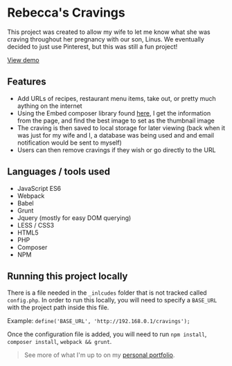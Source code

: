 # Rebecca's Cravings
This project was created to allow my wife to let me know what she was craving throughout her pregnancy with our son, Linus. We eventually decided to just use Pinterest, but this was still a fun project!

[View demo](http://joshuasanger.ca/cravings) 


## Features
* Add URLs of recipes, restaurant menu items, take out, or pretty much aything on the internet
* Using the Embed composer library found [here](https://packagist.org/packages/embed/embed), I get the information from the page, and find the best image to set as the thumbnail image
* The craving is then saved to local storage for later viewing (back when it was just for my wife and I, a database was being used and and email notification would be sent to myself)
* Users can then remove cravings if they wish or go directly to the URL


## Languages / tools used
* JavaScript ES6
* Webpack
* Babel
* Grunt
* Jquery (mostly for easy DOM querying)
* LESS / CSS3
* HTML5
* PHP
* Composer
* NPM


## Running this project locally
There is a file needed in the `_inlcudes` folder that is not tracked called `config.php`. In order to run this locally, you will need to specify a `BASE_URL` with the project path inside this file.
 
Example: `define('BASE_URL', 'http://192.168.0.1/cravings');`

Once the configuration file is added, you will need to run `npm install`, `composer install`, `webpack && grunt`.



> See more of what I'm up to on my [personal portfolio](http://joshuasanger.ca/).